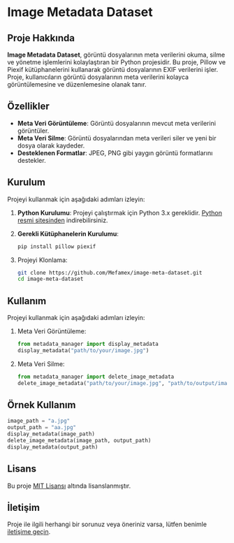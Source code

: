 # Image Metadata Dataset

## Proje Hakkında

**Image Metadata Dataset**, görüntü dosyalarının meta verilerini okuma, silme ve yönetme işlemlerini kolaylaştıran bir Python projesidir. Bu proje, Pillow ve Piexif kütüphanelerini kullanarak görüntü dosyalarının EXIF verilerini işler. Proje, kullanıcıların görüntü dosyalarının meta verilerini kolayca görüntülemesine ve düzenlemesine olanak tanır.

## Özellikler

- **Meta Veri Görüntüleme**: Görüntü dosyalarının mevcut meta verilerini görüntüler.
- **Meta Veri Silme**: Görüntü dosyalarından meta verileri siler ve yeni bir dosya olarak kaydeder.
- **Desteklenen Formatlar**: JPEG, PNG gibi yaygın görüntü formatlarını destekler.

## Kurulum

Projeyi kullanmak için aşağıdaki adımları izleyin:

1. **Python Kurulumu**: Projeyi çalıştırmak için Python 3.x gereklidir. [Python resmi sitesinden](https://www.python.org/downloads/) indirebilirsiniz.

2. **Gerekli Kütüphanelerin Kurulumu**:
   ```bash
   pip install pillow piexif
   ```

3. Projeyi Klonlama:
    ```bash
    git clone https://github.com/Mefamex/image-meta-dataset.git
    cd image-meta-dataset
    ```

## Kullanım

Projeyi kullanmak için aşağıdaki adımları izleyin:

1. Meta Veri Görüntüleme:
    ```python
    from metadata_manager import display_metadata
    display_metadata("path/to/your/image.jpg")
    ```

2. Meta Veri Silme:
    ```python
    from metadata_manager import delete_image_metadata
    delete_image_metadata("path/to/your/image.jpg", "path/to/output/image.jpg")
    ```

## Örnek Kullanım
```python
image_path = "a.jpg"
output_path = "aa.jpg"
display_metadata(image_path)
delete_image_metadata(image_path, output_path)
display_metadata(output_path)
```

## Lisans

Bu proje [MIT Lisansı](LICENSE) altında lisanslanmıştır.

## İletişim

Proje ile ilgili herhangi bir sorunuz veya öneriniz varsa, lütfen benimle [iletişime geçin](https://mefamex.com/contact/).
